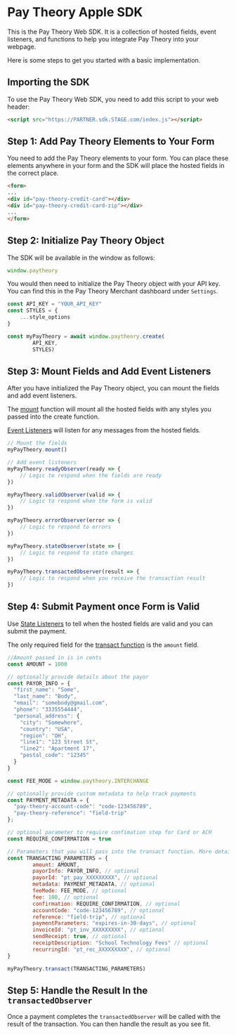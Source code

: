 # Pay Theory Apple SDK

This is the Pay Theory Web SDK. It is a collection of hosted fields, event listeners, and functions to help you integrate Pay Theory into your webpage.

Here is some steps to get you started with a basic implementation.

## Importing the SDK

To use the Pay Theory Web SDK, you need to add this script to your web header:

```html
<script src="https://PARTNER.sdk.STAGE.com/index.js"></script>
```

## Step 1: Add Pay Theory Elements to Your Form

You need to add the Pay Theory elements to your form. You can place these elements anywhere in your form and the SDK will place the hosted fields in the correct place.

```html
<form>
...
<div id="pay-theory-credit-card"></div>
<div id="pay-theory-credit-card-zip"></div>
...
</form>
```

## Step 2: Initialize Pay Theory Object

The SDK will be available in the window as follows:

```javascript
window.paytheory
```

You would then need to initialize the Pay Theory object with your API key. You can find this in the Pay Theory Merchant dashboard under `Settings`.

```javascript
const API_KEY = "YOUR_API_KEY"
const STYLES = {
    ...style_options
}

const myPayTheory = await window.paytheory.create(
        API_KEY,
        STYLES)
```

## Step 3: Mount Fields and Add Event Listeners

After you have initialized the Pay Theory object, you can mount the fields and add event listeners.

The [mount](web/functions#mount) function will mount all the hosted fields with any styles you passed into the create function.

[Event Listeners](web/event_listeners) will listen for any messages from the hosted fields.

```javascript
// Mount the fields
myPayTheory.mount()

// Add event listeners
myPayTheory.readyObserver(ready => {
    // Logic to respond when the fields are ready
})

myPayTheory.validObserver(valid => {
    // Logic to respond when the form is valid
})

myPayTheory.errorObserver(error => {
    // Logic to respond to errors
})

myPayTheory.stateObserver(state => {
    // Logic to respond to state changes
})

myPayTheory.transactedObserver(result => {
    // Logic to respond when you receive the transaction result
})
```

## Step 4: Submit Payment once Form is Valid

Use [State Listeners](web/state_listeners) to tell when the hosted fields are valid and you can submit the payment.

The only required field for the [transact function](web/functions#transact) is the `amount` field.

```javascript
//Amount passed in is in cents
const AMOUNT = 1000

// optionally provide details about the payor
const PAYOR_INFO = {
  "first_name": "Some",
  "last_name": "Body",
  "email": "somebody@gmail.com",
  "phone": "3335554444",
  "personal_address": {
    "city": "Somewhere",
    "country": "USA",
    "region": "OH",
    "line1": "123 Street St",
    "line2": "Apartment 17",
    "postal_code": "12345"
  }
}

const FEE_MODE = window.paytheory.INTERCHANGE

// optionally provide custom metadata to help track payments
const PAYMENT_METADATA = {
  "pay-theory-account-code": "code-123456789",
  "pay-theory-reference": "field-trip"
};

// optional parameter to require confimation step for Card or ACH
const REQUIRE_CONFIRMATION = true

// Parameters that you will pass into the transact function. More details below.
const TRANSACTING_PARAMETERS = { 
        amount: AMOUNT, 
        payorInfo: PAYOR_INFO, // optional
        payorId: "pt_pay_XXXXXXXXX", // optional
        metadata: PAYMENT_METADATA, // optional 
        feeMode: FEE_MODE, // optional
        fee: 100, // optional
        confirmation: REQUIRE_CONFIRMATION, // optional 
        accountCode: "code-123456789", // optional 
        reference: "field-trip", // optional
        paymentParameters: "expires-in-30-days", // optional
        invoiceId: "pt_inv_XXXXXXXXX", // optional
        sendReceipt: true, // optional 
        receiptDescription: "School Technology Fees" // optional
        recurringId: "pt_rec_XXXXXXXXX", // optional
}

myPayTheory.transact(TRANSACTING_PARAMETERS)
```

## Step 5: Handle the Result In the `transactedObserver`

Once a payment completes the `transactedObserver` will be called with the result of the transaction. You can then handle the result as you see fit.

